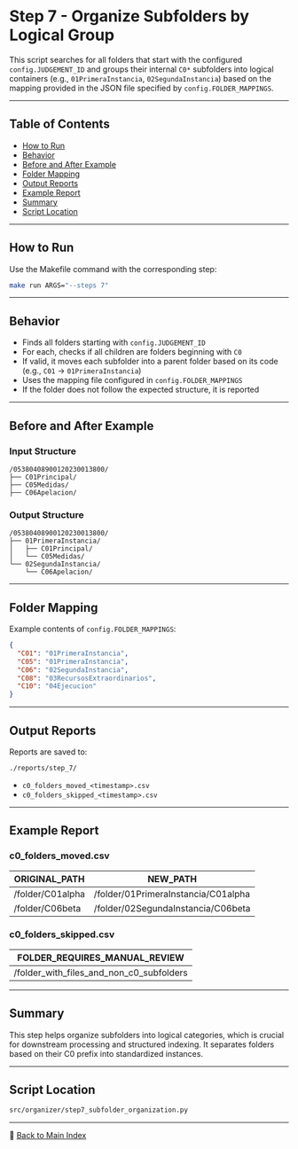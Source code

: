 # Step 7 - Organize Subfolders by Logical Group

This script searches for all folders that start with the configured
`config.JUDGEMENT_ID` and groups their internal `C0*` subfolders into
logical containers (e.g., `01PrimeraInstancia`, `02SegundaInstancia`)
based on the mapping provided in the JSON file specified by
`config.FOLDER_MAPPINGS`.

---

## Table of Contents

- [How to Run](#how-to-run)
- [Behavior](#behavior)
- [Before and After Example](#before-and-after-example)
- [Folder Mapping](#folder-mapping)
- [Output Reports](#output-reports)
- [Example Report](#example-report)
- [Summary](#summary)
- [Script Location](#script-location)

---

## How to Run

Use the Makefile command with the corresponding step:

```bash
make run ARGS="--steps 7"
```

---

## Behavior

- Finds all folders starting with `config.JUDGEMENT_ID`
- For each, checks if all children are folders beginning with `C0`
- If valid, it moves each subfolder into a parent folder based on its
  code (e.g., `C01` → `01PrimeraInstancia`)
- Uses the mapping file configured in `config.FOLDER_MAPPINGS`
- If the folder does not follow the expected structure, it is reported

---

## Before and After Example

### Input Structure

```text
/05380408900120230013800/
├── C01Principal/
├── C05Medidas/
├── C06Apelacion/
```

### Output Structure

```text
/05380408900120230013800/
├── 01PrimeraInstancia/
│   ├── C01Principal/
│   └── C05Medidas/
└── 02SegundaInstancia/
    └── C06Apelacion/
```

---

## Folder Mapping

Example contents of `config.FOLDER_MAPPINGS`:

```json
{
  "C01": "01PrimeraInstancia",
  "C05": "01PrimeraInstancia",
  "C06": "02SegundaInstancia",
  "C08": "03RecursosExtraordinarios",
  "C10": "04Ejecucion"
}
```

---

## Output Reports

Reports are saved to:

```bash
./reports/step_7/
```

- `c0_folders_moved_<timestamp>.csv`
- `c0_folders_skipped_<timestamp>.csv`

---

## Example Report

### c0_folders_moved.csv

| ORIGINAL_PATH    | NEW_PATH                            |
|------------------|-------------------------------------|
| /folder/C01alpha | /folder/01PrimeraInstancia/C01alpha |
| /folder/C06beta  | /folder/02SegundaInstancia/C06beta  |

### c0_folders_skipped.csv

| FOLDER_REQUIRES_MANUAL_REVIEW             |
|-------------------------------------------|
| /folder_with_files_and_non_c0_subfolders  |

---

## Summary

This step helps organize subfolders into logical categories, which is
crucial for downstream processing and structured indexing. It separates
folders based on their C0 prefix into standardized instances.

---

## Script Location

```bash
src/organizer/step7_subfolder_organization.py
```

---

🔗 [Back to Main Index](../index.md)
